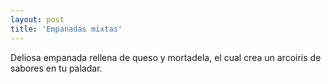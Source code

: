 ```yaml
---
layout: post
title: 'Empanadas mixtas'
---
```


Deliosa empanada rellena de queso y mortadela, el cual crea un arcoiris de sabores en tu paladar.
